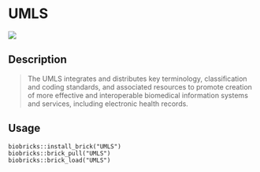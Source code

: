 # UMLS

<a href="https://github.com/biobricks-ai/UMLS/actions"><img src="https://github.com/biobricks-ai/UMLS/actions/workflows/bricktools-check.yaml/badge.svg?branch=main"/></a>

## Description

>The UMLS integrates and distributes key terminology, classification and coding standards, and associated resources to promote creation of more effective and interoperable biomedical information systems and services, including electronic health records.

## Usage
```{R}
biobricks::install_brick("UMLS")
biobricks::brick_pull("UMLS")
biobricks::brick_load("UMLS")
```
